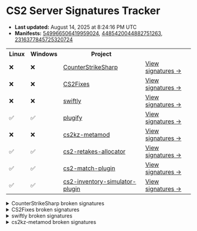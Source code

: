 # CS2 Server Signatures Tracker

* **Last updated:** August 14, 2025 at 8:24:16 PM UTC
* **Manifests:** [549966506419959024](https://steamdb.info/depot/2347771/history/?changeid=M:549966506419959024), [4485420044882751263](https://steamdb.info/depot/2347773/history/?changeid=M:4485420044882751263), [2316377845725320724](https://steamdb.info/depot/2347770/history/?changeid=M:2316377845725320724)

<table>
<tr><th>Linux</th><th>Windows</th><th>Project</th><th></th></tr><tr><td>❌</td><td>❌</td><td><a href="https://github.com/roflmuffin/CounterStrikeSharp">CounterStrikeSharp</a></td><td><a href="https://github.com/ianlucas/cs2-signatures/blob/main/.github/docs/CounterStrikeSharp.md">View signatures →</a></td></tr><tr><td>❌</td><td>❌</td><td><a href="https://github.com/Source2ZE/CS2Fixes">CS2Fixes</a></td><td><a href="https://github.com/ianlucas/cs2-signatures/blob/main/.github/docs/CS2Fixes.md">View signatures →</a></td></tr><tr><td>❌</td><td>❌</td><td><a href="https://github.com/swiftly-solution/swiftly">swiftly</a></td><td><a href="https://github.com/ianlucas/cs2-signatures/blob/main/.github/docs/swiftly.md">View signatures →</a></td></tr><tr><td>✅</td><td>✅</td><td><a href="https://github.com/untrustedmodders/plugify-source-2">plugify</a></td><td><a href="https://github.com/ianlucas/cs2-signatures/blob/main/.github/docs/plugify.md">View signatures →</a></td></tr><tr><td>❌</td><td>❌</td><td><a href="https://github.com/KZGlobalTeam/cs2kz-metamod">cs2kz-metamod</a></td><td><a href="https://github.com/ianlucas/cs2-signatures/blob/main/.github/docs/cs2kz-metamod.md">View signatures →</a></td></tr><tr><td>✅</td><td>✅</td><td><a href="https://github.com/yonilerner/cs2-retakes-allocator">cs2-retakes-allocator</a></td><td><a href="https://github.com/ianlucas/cs2-signatures/blob/main/.github/docs/cs2-retakes-allocator.md">View signatures →</a></td></tr><tr><td>✅</td><td>✅</td><td><a href="https://github.com/ianlucas/cs2-match-plugin">cs2-match-plugin</a></td><td><a href="https://github.com/ianlucas/cs2-signatures/blob/main/.github/docs/cs2-match-plugin.md">View signatures →</a></td></tr><tr><td>✅</td><td>✅</td><td><a href="https://github.com/ianlucas/cs2-inventory-simulator-plugin">cs2-inventory-simulator-plugin</a></td><td><a href="https://github.com/ianlucas/cs2-signatures/blob/main/.github/docs/cs2-inventory-simulator-plugin.md">View signatures →</a></td></tr></table>

<details>
  <summary>CounterStrikeSharp broken signatures</summary>

* `❌Linux ✅Windows` CCSPlayer_WeaponServices_CanUse
* `❌Linux ❌Windows` CBaseEntity_TakeDamageOld

</details>

<details>
  <summary>CS2Fixes broken signatures</summary>

* `❌Linux ❌Windows` CBaseEntity_TakeDamageOld
* `❌Linux ✅Windows` CCSPlayer_WeaponServices_CanUse
* `❌Linux ✅Windows` CTakeDamageInfo
* `❌Linux ✅Windows` CCSGameRules__sm_mapGcBanInformation

</details>

<details>
  <summary>swiftly broken signatures</summary>

* `❌Linux ✅Windows` CTakeDamageInfo_Constructor
* `❌Linux ❌Windows` CBaseEntity_TakeDamage

</details>

<details>
  <summary>cs2kz-metamod broken signatures</summary>

* `❌Linux ✅Windows` SnapViewAngles
* `❌Linux ✅Windows` TraceShape
* `❌Linux ✅Windows` CPhysicsGameSystemFrameBoundary
* `✅Linux ❌Windows` LadderMove
* `❌Linux ❌Windows` TryPlayerMove

</details>
